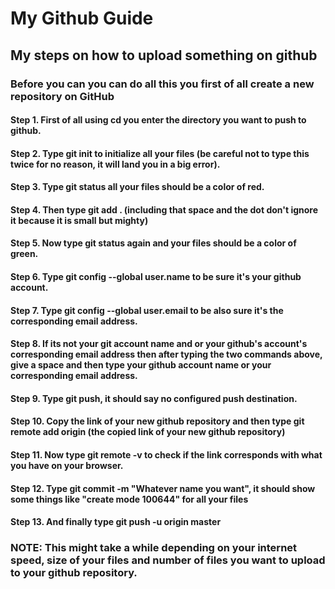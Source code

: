 # My Github Guide
## My steps on how to upload something on github

### Before you can you can do all this you first of all create a new repository on GitHub
#### Step 1. First of all using cd you enter the directory you want to push to github.
#### Step 2. Type git init to initialize all your files (be careful not to type this twice for no reason, it will land you in a big error).
#### Step 3. Type git status all your files should be a color of red.
#### Step 4. Then type git add . (including that space and the dot don't ignore it because it is small but mighty)
#### Step 5. Now type git status again and your files should be a color of green.
#### Step 6. Type git config --global user.name to be sure it's your github account.
#### Step 7. Type git config --global user.email to be also sure it's the corresponding email address.
#### Step 8. If its not your git account name and or your github's account's corresponding email address then after typing the two commands above, give a space and then type your github account name or your corresponding email address.
#### Step 9. Type git push, it should say no configured push destination.
#### Step 10. Copy the link of your new github repository and then type git remote add origin (the copied link of your new github repository)
#### Step 11. Now type git remote -v to check if the link corresponds with what you have on your browser.
#### Step 12. Type git commit -m "Whatever name you want", it should show some things like "create mode 100644" for all your files
#### Step 13. And finally type git push -u origin master 
### NOTE: This might take a while depending on your internet speed, size of your files and number of files you want to upload to your github repository.
